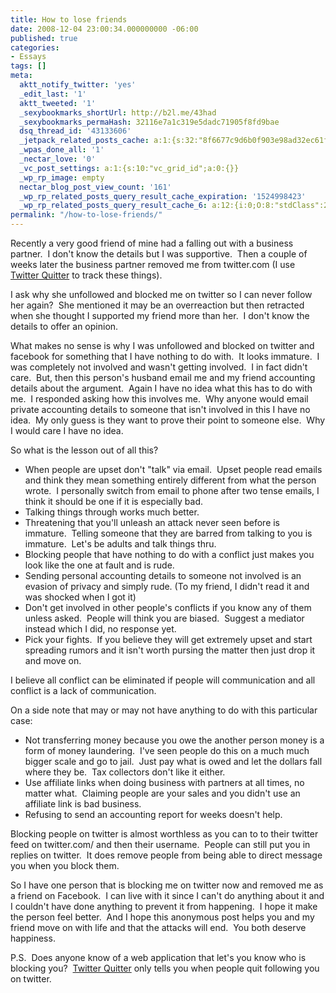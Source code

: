 ```yaml
---
title: How to lose friends
date: 2008-12-04 23:00:34.000000000 -06:00
published: true
categories:
- Essays
tags: []
meta:
  aktt_notify_twitter: 'yes'
  _edit_last: '1'
  aktt_tweeted: '1'
  _sexybookmarks_shortUrl: http://b2l.me/43had
  _sexybookmarks_permaHash: 32116e7a1c319e5dadc71905f8fd9bae
  dsq_thread_id: '43133606'
  _jetpack_related_posts_cache: a:1:{s:32:"8f6677c9d6b0f903e98ad32ec61f8deb";a:2:{s:7:"expires";i:1447483220;s:7:"payload";a:3:{i:0;a:1:{s:2:"id";i:3649;}i:1;a:1:{s:2:"id";i:1373;}i:2;a:1:{s:2:"id";i:1207;}}}}
  _wpas_done_all: '1'
  _nectar_love: '0'
  _vc_post_settings: a:1:{s:10:"vc_grid_id";a:0:{}}
  _wp_rp_image: empty
  nectar_blog_post_view_count: '161'
  _wp_rp_related_posts_query_result_cache_expiration: '1524998423'
  _wp_rp_related_posts_query_result_cache_6: a:12:{i:0;O:8:"stdClass":2:{s:7:"post_id";s:4:"1619";s:5:"score";s:17:"95.96714135250112";}i:1;O:8:"stdClass":2:{s:7:"post_id";s:4:"1451";s:5:"score";s:17:"93.78937488613096";}i:2;O:8:"stdClass":2:{s:7:"post_id";s:4:"1383";s:5:"score";s:17:"93.78937488613096";}i:3;O:8:"stdClass":2:{s:7:"post_id";s:4:"1811";s:5:"score";s:18:"62.920538977408725";}i:4;O:8:"stdClass":2:{s:7:"post_id";s:4:"2132";s:5:"score";s:17:"60.20907297897082";}i:5;O:8:"stdClass":2:{s:7:"post_id";s:4:"1797";s:5:"score";s:18:"58.435163928901154";}i:6;O:8:"stdClass":2:{s:7:"post_id";s:4:"1280";s:5:"score";s:18:"57.391435808046396";}i:7;O:8:"stdClass":2:{s:7:"post_id";s:4:"2560";s:5:"score";s:17:"55.85945535225436";}i:8;O:8:"stdClass":2:{s:7:"post_id";s:4:"1681";s:5:"score";s:17:"52.20258545632669";}i:9;O:8:"stdClass":2:{s:7:"post_id";s:4:"1540";s:5:"score";s:17:"52.03152594464788";}i:10;O:8:"stdClass":2:{s:7:"post_id";s:4:"1642";s:5:"score";s:18:"50.024818989956536";}i:11;O:8:"stdClass":2:{s:7:"post_id";s:4:"1889";s:5:"score";s:17:"49.95638970538833";}}
permalink: "/how-to-lose-friends/"
---
```

<p>Recently a very good friend of mine had a falling out with a business partner.  I don't know the details but I was supportive.  Then a couple of weeks later the business partner removed me from twitter.com (I use <a href="http://useqwitter.com/" rel="nofollow">Twitter Quitter</a> to track these things).</p>
<p>I ask why she unfollowed and blocked me on twitter so I can never follow her again?  She mentioned it may be an overreaction but then retracted when she thought I supported my friend more than her.  I don't know the details to offer an opinion.</p>
<p>What makes no sense is why I was unfollowed and blocked on twitter and facebook for something that I have nothing to do with.  It looks immature.  I was completely not involved and wasn't getting involved.  I in fact didn't care.  But, then this person's husband email me and my friend accounting details about the argument.  Again I have no idea what this has to do with me.  I responded asking how this involves me.  Why anyone would email private accounting details to someone that isn't involved in this I have no idea.  My only guess is they want to prove their point to someone else.  Why I would care I have no idea.</p>
<p>So what is the lesson out of all this?</p>
<ul>
<li> When people are upset don't "talk" via email.  Upset people read emails and think they mean something entirely different from what the person wrote.  I personally switch from email to phone after two tense emails, I think it should be one if it is especially bad.</li>
<li>Talking things through works much better.</li>
<li>Threatening that you'll unleash an attack never seen before is immature.  Telling someone that they are barred from talking to you is immature.  Let's be adults and talk things thru.</li>
<li>Blocking people that have nothing to do with a conflict just makes you look like the one at fault and is rude.</li>
<li>Sending personal accounting details to someone not involved is an evasion of privacy and simply rude. (To my friend, I didn't read it and was shocked when I got it)</li>
<li>Don't get involved in other people's conflicts if you know any of them unless asked.  People will think you are biased.  Suggest a mediator instead which I did, no response yet.</li>
<li>Pick your fights.  If you believe they will get extremely upset and start spreading rumors and it isn't worth pursing the matter then just drop it and move on.</li>
</ul>
<p>I believe all conflict can be eliminated if people will communication and all conflict is a lack of communication.</p>
<p>On a side note that may or may not have anything to do with this particular case:</p>
<ul>
<li> Not transferring money because you owe the another person money is a form of money laundering.  I've seen people do this on a much much bigger scale and go to jail.  Just pay what is owed and let the dollars fall where they be.  Tax collectors don't like it either.</li>
<li>Use affiliate links when doing business with partners at all times, no matter what.  Claiming people are your sales and you didn't use an affiliate link is bad business.</li>
<li>Refusing to send an accounting report for weeks doesn't help.</li>
</ul>
<p>Blocking people on twitter is almost worthless as you can to to their twitter feed on twitter.com/ and then their username.  People can still put you in replies on twitter.  It does remove people from being able to direct message you when you block them.</p>
<p>So I have one person that is blocking me on twitter now and removed me as a friend on Facebook.  I can live with it since I can't do anything about it and I couldn't have done anything to prevent it from happening.  I hope it make the person feel better.  And I hope this anonymous post helps you and my friend move on with life and that the attacks will end.  You both deserve happiness.</p>
<p>P.S.  Does anyone know of a web application that let's you know who is blocking you?  <a href="http://useqwitter.com/" rel="nofollow">Twitter Quitter</a> only tells you when people quit following you on twitter.</p>

